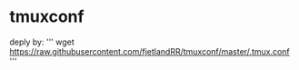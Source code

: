 # tmuxconf
deply by:
'''
wget https://raw.githubusercontent.com/fjetlandRR/tmuxconf/master/.tmux.conf
'''
